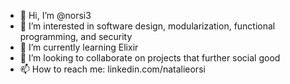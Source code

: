 - 👋 Hi, I’m @norsi3
- 👀 I’m interested in software design, modularization, functional programming, and security
- 🌱 I’m currently learning Elixir
- 💞️ I’m looking to collaborate on projects that further social good
- 📫 How to reach me: linkedin.com/natalieorsi

<!---
norsi3/norsi3 is a ✨ special ✨ repository because its `README.md` (this file) appears on your GitHub profile.
You can click the Preview link to take a look at your changes.
--->

